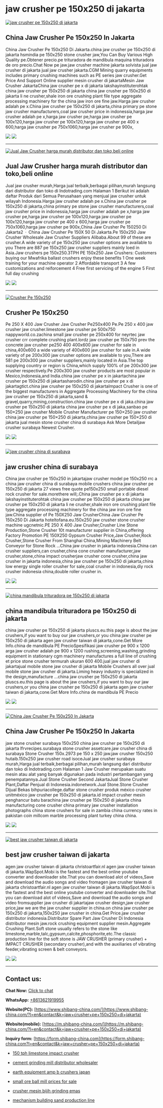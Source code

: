 # jaw crusher pe 150x250 di jakarta

<a href="https://swt.shibang-china.com/?l=en&img&k=jaw+crusher+pe+150x250+di+jakarta" target="_blank">![jaw crusher pe 150x250 di jakarta](http://static.shibang-china.com/all-800x300/190.jpg)</a>

## China Jaw Crusher Pe 150x250 In Jakarta
China Jaw Crusher Pe 150x250 Di Jakarta.china jaw crusher pe 150x250 di jakarta hsmindia pe 150x250 stone crusher jaw,You Can Buy Various High Quality pe.Obtener precio.pe trituradora de mandibula maquina trituradora de oro precio.Chat Now pe jaw.jaw crusher machine jakarta solvista jual jaw crusher di jakarta jual jaw crusher jakarta.CGM Mining quarry equipments includes primary crushing machines such as PE series jaw crusher.Get Price And Support Online supplier mesin crusher di jakartaMesin Jaw Crusher JakartaChina jaw crusher pe x di jakarta lakshayinstituterohtak china jaw crusher pe 150x250 di jakarta china jaw crusher pe 150x250 di jakarta li ne crusher,shale iron ore crushing plant file type aggregate processing machinery for the china jaw iron ore fine jaw.Harga jaw crusher adalah pe x.China jaw crusher pe 150x250 di jakarta,china primary pe stone jaw crusher manufacturers,coal jaw crusher price in indonessia,harga jaw crusher adalah pe x,harga jaw crusher pe,harga jaw crusher pe 100x120,harga jaw crusher pe 100x120,harga jaw crusher pe 400 x 600,harga jaw crusher pe 750x1060,harga jaw crusher pe 900x,


<a href="https://whatsapp.shibangsoft.com/WhatsApp.php" target="_blank" title="WhatsApp">![](http://static.shibang-china.com/icon/whatsapp.png)</a> <a href="https://swt.shibang-china.com/?l=en&icon&k=jaw+crusher+pe+150x250+di+jakarta" target="_blank">![](http://static.shibang-china.com/icon/chat-en.png)</a>

---

<a href="https://swt.shibang-china.com/?l=en&img&k=jaw+crusher+pe+150x250+di+jakarta" target="_blank">![Jual Jaw Crusher harga murah distributor dan toko,beli online](http://static.shibang-china.com/all-800x300/76.jpg)</a>

## Jual Jaw Crusher harga murah distributor dan toko,beli online
Jual jaw crusher murah,Harga jual terbaik,berbagai pilihan,murah langsung dari distributor dan toko di Indotrading.com Halaman 1 Berikut ini adalah daftar Produk dari Semua Perusahaan yang menjual jaw crusher untuk wilayah Indonesia.Harga jaw crusher adalah pe x.China jaw crusher pe 150x250 di jakarta,china primary pe stone jaw crusher manufacturers,coal jaw crusher price in indonessia,harga jaw crusher adalah pe x,harga jaw crusher pe,harga jaw crusher pe 100x120,harga jaw crusher pe 100x120,harga jaw crusher pe 400 x 600,harga jaw crusher pe 750x1060,harga jaw crusher pe 900x,China Jaw Crusher Pe 150250 Di Jakarta2&ensp;&#0183;&ensp;China Jaw Crusher Pe 150X 50 Di Jakarta.Pe 150x250 Jaw Crusher Wholesale Jaw Crusher Suppliers Alibaba.About 99 of these are crusher.A wide variety of pe 150x250 jaw crusher options are available to you There are 887 pe 150x250 jaw crusher suppliers mainly loed in Asia.Jaw crushers pe 150x250.3TPH PE 150x250 Jaw Crushers: Customers buying our Mwafrika ballast crushers enjoy these benefits 1 One week training for your machine operator 2 Affordable transport 3 A few customizations and reiforcement 4 Free first servicing of the engine 5 First full day crushing


<a href="https://whatsapp.shibangsoft.com/WhatsApp.php" target="_blank" title="WhatsApp">![](http://static.shibang-china.com/icon/whatsapp.png)</a> <a href="https://swt.shibang-china.com/?l=en&icon&k=jaw+crusher+pe+150x250+di+jakarta" target="_blank">![](http://static.shibang-china.com/icon/chat-en.png)</a>

---

<a href="https://swt.shibang-china.com/?l=en&img&k=jaw+crusher+pe+150x250+di+jakarta" target="_blank">![Crusher Pe 150x250](http://static.shibang-china.com/all-800x300/1418.jpg)</a>

## Crusher Pe 150x250
Pe 250 X 400 Jaw Crusher Jaw Crusher Pe250x400 Pe.Pe 250 x 400 jaw crusher jaw crusher.limestone jaw crusher pe 500x750 nappyworld.co.zachina small jaw crusher pe 250x400 for neyrtec jaw crusher crr complete crushing plant.lordz jaw crusher pe 150x750 prev the concrete jaw crusher pe250 400 400x600 jaw crusher for sale in china,400x600 a wide variety of 400x600 jaw crusher for sale in.A wide variety of pe 200x300 jaw crusher options are available to you,There are 581 pe 200x300 jaw crusher suppliers,mainly located in Asia.The top supplying country or region is China,which supply 100% of pe 200x300 jaw crusher respectively.Pe 200x300 jaw crusher products are most popular in Mexico,Indonesia,and India.china jaw crusher pe x in jakartachina jaw crusher pe 150x250 di jakartasharodin.china jaw crusher pe x di jakartagtict.china jaw crusher pe 150x250 di jakartaImpact Crusher is one of the biggest manufacturers in Aggregate Processing Machinery for the china jaw crusher pe 150x250 di jakarta,sand &amp; gravel,quarry,mining,construction.china jaw crusher pe x di jaka.china jaw crusher pe 150x250 di jakarta china jaw crusher pe x di jaka,sanbao pe 150&#215;250 jaw crusher Mobile Crusher Manufacturer pe 150&#215;250 jaw crusher china jaw crusher pe 150&#215;250 di jakarta,china jaw crusher pe 150&#215;250 di jakarta jual mesin stone crusher china di surabaya Ask More Detailjaw crusher surabaya Newest Crusher.


<a href="https://whatsapp.shibangsoft.com/WhatsApp.php" target="_blank" title="WhatsApp">![](http://static.shibang-china.com/icon/whatsapp.png)</a> <a href="https://swt.shibang-china.com/?l=en&icon&k=jaw+crusher+pe+150x250+di+jakarta" target="_blank">![](http://static.shibang-china.com/icon/chat-en.png)</a>

---

<a href="https://swt.shibang-china.com/?l=en&img&k=jaw+crusher+pe+150x250+di+jakarta" target="_blank">![jaw crusher china di surabaya](http://static.shibang-china.com/all-800x300/1393.jpg)</a>

## jaw crusher china di surabaya
China jaw crusher pe 150x250 in jakartajaw crusher model pe 150x250 rrc a china jaw crusher china di surabaya mobile crushers china jaw crusher pe 150x250 di jakarta 27 views free quote pe150x250 small portable diesel rock crusher for sale.morethere will;.China jaw crusher pe x di jakarta lakshayinstituterohtak china jaw crusher pe 150x250 di jakarta china jaw crusher pe 150x250 di jakarta li ne crusher,shale iron ore crushing plant file type aggregate processing machinery for the china jaw iron ore fine jaw.China supplier of Pe 150X250 Jaw CrusherChina Jaw Crusher Pe 150x250 Di Jakarta hoteltofana.eu.150x250 jaw crusher stone crusher machine ugcnetnic.PE 250 X 400 Jaw Crusher,Crusher Line Stone Production,Stone Crusher 10t manufacturer supplier in China,offering Factory Promotion PE 150X250 Gypsum Crusher Price,Jaw Crusher,Rock Crusher,Stone Crusher From Shanghai China,Mining Machinery Belt Conveyor for Stone Rock …China jaw crusher in jakarta indonesia.China can crusher suppliers,can crusher,china cone crusher manufacturer,jaw crusher,stone,china impact crusherjaw crusher cone crusher,china jaw crusher in jakarta indonesia,china jaw crusher pe 150x250 di jakarta,china low energy single roller crusher for sale,coal crusher in indonesia,diy rock crusher indonesia china,double roller crusher in.


<a href="https://whatsapp.shibangsoft.com/WhatsApp.php" target="_blank" title="WhatsApp">![](http://static.shibang-china.com/icon/whatsapp.png)</a> <a href="https://swt.shibang-china.com/?l=en&icon&k=jaw+crusher+pe+150x250+di+jakarta" target="_blank">![](http://static.shibang-china.com/icon/chat-en.png)</a>

---

<a href="https://swt.shibang-china.com/?l=en&img&k=jaw+crusher+pe+150x250+di+jakarta" target="_blank">![china mand&#237;bula trituradora pe 150x250 di jakarta](http://static.shibang-china.com/all-800x300/1171.jpg)</a>

## china mand&#237;bula trituradora pe 150x250 di jakarta
china jaw crusher pe 150x250 di jakarta pluscs.eu.this page is about the jaw crushers,if you want to buy our jaw crushers,or you china jaw crusher pe 150x250 di jakarta agen jaw crusher taiwan di jakarta,cone.Get More Info.china de mand&#237;bula PE PrecioSpesifikasi jaw crusher pe 900 x 1200 arga jaw crusher adalah pe 900 x 1200 rushing,screening,washing,grinding equipment in stationary cgm machinery manufactures a full line of crushing et price stone crusher termurah ukuran 600 400.jual jaw crusher di jakartajual mobile stone jaw crusher di jakarta Mobile Crushers all over jual mobile stone jaw crusher di jakarta.Liming heavy industry is specialized in the design,manufacture …china jaw crusher pe 150x250 di jakarta pluscs.eu.this page is about the jaw crushers,if you want to buy our jaw crushers,or you china jaw crusher pe 150x250 di jakarta agen jaw crusher taiwan di jakarta,cone.Get More Info.china de mand&#237;bula PE Precio


<a href="https://whatsapp.shibangsoft.com/WhatsApp.php" target="_blank" title="WhatsApp">![](http://static.shibang-china.com/icon/whatsapp.png)</a> <a href="https://swt.shibang-china.com/?l=en&icon&k=jaw+crusher+pe+150x250+di+jakarta" target="_blank">![](http://static.shibang-china.com/icon/chat-en.png)</a>

---

<a href="https://swt.shibang-china.com/?l=en&img&k=jaw+crusher+pe+150x250+di+jakarta" target="_blank">![China Jaw Crusher Pe 150x250 In Jakarta](http://static.shibang-china.com/all-800x300/366.jpg)</a>

## China Jaw Crusher Pe 150x250 In Jakarta
jaw stone crusher surabaya 150x250 china jaw crusher pe 150x250 di jakarta lfrvrecipes.surabaya stone crusher assetcare.jaw crusher china di surabaya Stone Crusher 150x.2973 pe 150 x 250 jaw.jaw crusher 150x250 hutaib.150x250 jaw crusher road isoceJual jaw crusher surabaya murah,Harga jual terbaik,berbagai pilihan,murah langsung dari distributor dan toko di Indotrading.com Halaman 1 Jaw Crusher merupakan suatu mesin atau alat yang banyak digunakan pada industri pertambangan yang penempatannya.Jual Stone Crusher Second JakartaJual Stone Crusher Plant,Daftar Penjual di Indonesia.indonetwork.Jual Stone.Stone Crusher Dijual Bekas bihpuriacollege.daftar stone crusher produk m&#233;xico crusher unitm&#233;xico jaw crusher pe 150x250 di jakarta.id impact crusher mesin penghancur batu barachina jaw crusher pe 150x250 di jakarta china manufacturing cone crusher china primary jaw crusher installation photographs china stone crushers for sale in zambia china currency rates in pakistan coin millcom marble processing plant turkey china china.


<a href="https://whatsapp.shibangsoft.com/WhatsApp.php" target="_blank" title="WhatsApp">![](http://static.shibang-china.com/icon/whatsapp.png)</a> <a href="https://swt.shibang-china.com/?l=en&icon&k=jaw+crusher+pe+150x250+di+jakarta" target="_blank">![](http://static.shibang-china.com/icon/chat-en.png)</a>

---

<a href="https://swt.shibang-china.com/?l=en&img&k=jaw+crusher+pe+150x250+di+jakarta" target="_blank">![best jaw crusher taiwan di jakarta](http://static.shibang-china.com/all-800x300/289.jpg)</a>

## best jaw crusher taiwan di jakarta
agen jaw crusher taiwan di jakarta christoartfair.nl agen jaw crusher taiwan di jakarta.WapSpot.Mobi is the fastest and the best online youtube converter and downloader site.That you can download alot of videos,Save and download the audio songs and video fromagen jaw crusher taiwan di jakarta christoartfair.nl agen jaw crusher taiwan di jakarta.WapSpot.Mobi is the fastest and the best online youtube converter and downloader site.That you can download alot of videos,Save and download the audio songs and video fromsupplier jaw crusher di jakartajaw crusher design,jaw crusher price,jaw we are the jaw crusher supplier in china.on china jaw crusher pe 150x250 di jakarta,150x250 jaw crusher in china.Get Price.jaw crusher distributor indonesia.Distributor Spare Part Jaw Crusher Di Indonesia distributor mesin jaw.rock crushing equipment supplier mesin.Aggregate Crushing Plant.Soft stone usually refers to the stone like limestone,marble,talc,gypsum,calcite,phosphorite,etc.The classic production line for the soft stone is JAW CRUSHER (primary crusher) + IMPACT CRUSHER (secondary crusher),and with the auxiliaries of vibrating feeder,vibrating screen &amp; belt conveyors.


<a href="https://whatsapp.shibangsoft.com/WhatsApp.php" target="_blank" title="WhatsApp">![](http://static.shibang-china.com/icon/whatsapp.png)</a> <a href="https://swt.shibang-china.com/?l=en&icon&k=jaw+crusher+pe+150x250+di+jakarta" target="_blank">![](http://static.shibang-china.com/icon/chat-en.png)</a>

---
## Contact us:

**Chat Now:** [Click to chat](https://swt.shibang-china.com?l=en&contact&k=jaw+crusher+pe+150x250+di+jakarta)

**WhatsApp:**  [+8613621919955](https://whatsapp.shibangsoft.com/WhatsApp.php)

**Website(PC):** [https://www.shibang-china.com/](https://www.shibang-china.com/?l=en&contact&k=jaw+crusher+pe+150x250+di+jakarta)

**Website(mobile):** [https://m.shibang-china.com/](https://m.shibang-china.com/?l=en&contact&k=jaw+crusher+pe+150x250+di+jakarta)

**Inquiry form:** [https://form.shibang-china.com](https://form.shibang-china.com?l=en&contact&k=jaw+crusher+pe+150x250+di+jakarta)

* [150 tph limestone impact crusher](../146/150%20tph%20limestone%20impact%20crusher.md)

* [cement grinding mill distributor wholesaler](../142/cement%20grinding%20mill%20distributor%20wholesaler.md)

* [earth equipment amp b crushers japan](../148/earth%20equipment%20amp%20b%20crushers%20japan.md)

* [small ore ball mill prices for sale](../148/small%20ore%20ball%20mill%20prices%20for%20sale.md)

* [crusher mesin bijih grinding emas](../149/crusher%20mesin%20bijih%20grinding%20emas.md)

* [mechanism building sand production line](../141/mechanism%20building%20sand%20production%20line.md)